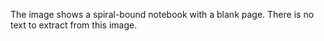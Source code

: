The image shows a spiral-bound notebook with a blank page. There is no text to extract from this image.